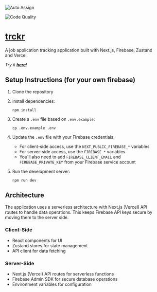 ![Auto Assign](https://github.com/HireTrckr/hire-trckr-ui/actions/workflows/auto-assign.yml/badge.svg)

![Code Quality](https://github.com/HireTrckr/hire-trckr-ui/actions/workflows/prettify.yml/badge.svg)

# [trckr](hire-trckr.vercel.app)

A job application tracking application built with Next.js, Firebase, Zustand and Vercel.

_Try it [**here**](hire-trckr.vercel.app)!_

## Setup Instructions (for your own firebase)

1. Clone the repository
2. Install dependencies:
   ```
   npm install
   ```
3. Create a `.env` file based on `.env.example`:
   ```
   cp .env.example .env
   ```
4. Update the `.env` file with your Firebase credentials:

   - For client-side access, use the `NEXT_PUBLIC_FIREBASE_*` variables
   - For server-side access, use the `FIREBASE_*` variables
   - You'll also need to add `FIREBASE_CLIENT_EMAIL` and `FIREBASE_PRIVATE_KEY` from your Firebase service account

5. Run the development server:
   ```
   npm run dev
   ```

## Architecture

The application uses a serverless architecture with Next.js (Vercel) API routes to handle data operations. This keeps Firebase API keys secure by moving them to the server side.

### Client-Side

- React components for UI
- Zustand stores for state management
- API client for data fetching

### Server-Side

- Next.js (Vercel) API routes for serverless functions
- Firebase Admin SDK for secure database operations
- Environment variables for configuration
